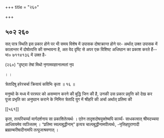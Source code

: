 +++
title = "२६०"

+++


## ५०२ २६०
सत् पात्र स्थिति इस प्रकार होने पर भी समय विशेष में उपासक दोषाक्रान्त होने पर- अर्थात् उक्त उपासक में कालान्तर में दोषोत्पत्ति की सम्भावना है, अत वेद दृष्टि से अपर एक विशिष्ट अधिष्ठान का प्रकाश करते हैं--भा० ७११४१३६ में उक्त है- 

(२६०) "दृष्ट्वा तेषां मिथो नृणामवज्ञानात्मतां नृप 

। । 

त्रेतादिषु हरेरचर्चा क्रियायं कविभिः कृता ॥ १६ ॥ 

मनुष्यो के मध्य में परस्पर को असम्मान करने की बुद्धि जिन की है, उनकी उस प्रकार प्रवृत्ति को देख कर पूजा प्रभृति का अनुष्ठान कराने के निमित्त त्रेतादि युग में श्रीहरि की अर्चा अर्थात् प्रतिमा की 



[[५६१]]

कृता, तत्परिचर्य्या मार्गदर्शनाय सा प्रकाशितेत्यर्थः । एतेन तादृशदोषयुक्तेष्वपि कार्य्यं- साधकत्वात् श्रीमदच्चया आधिवयमेव व्यञ्जितम् । “प्रतिमा स्वल्पबुद्धीनाम्" इत्यत्र चाल्पबुद्धीनामपीत्यर्थः, -नृसिहपुराणादी ब्रह्माम्बरीषादीनामपि तत्पूजाश्रवणात् । 
